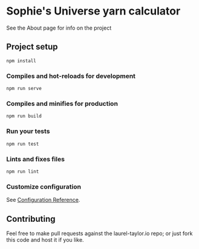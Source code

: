 # Sophie's Universe yarn calculator

See the About page for info on the project

## Project setup
```
npm install
```

### Compiles and hot-reloads for development
```
npm run serve
```

### Compiles and minifies for production
```
npm run build
```

### Run your tests
```
npm run test
```

### Lints and fixes files
```
npm run lint
```

### Customize configuration
See [Configuration Reference](https://cli.vuejs.org/config/).

## Contributing

Feel free to make pull requests against the laurel-taylor.io repo; or just fork this code and host it if you like.
